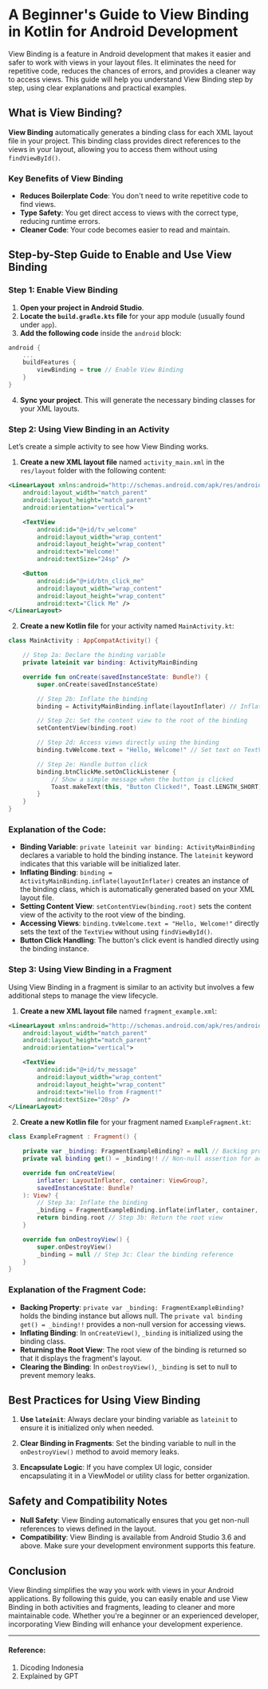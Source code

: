# A Beginner's Guide to View Binding in Kotlin for Android Development

View Binding is a feature in Android development that makes it easier and safer to work with views in your layout files. It eliminates the need for repetitive code, reduces the chances of errors, and provides a cleaner way to access views. This guide will help you understand View Binding step by step, using clear explanations and practical examples.

## What is View Binding?

**View Binding** automatically generates a binding class for each XML layout file in your project. This binding class provides direct references to the views in your layout, allowing you to access them without using `findViewById()`. 

### Key Benefits of View Binding

- **Reduces Boilerplate Code**: You don't need to write repetitive code to find views.
- **Type Safety**: You get direct access to views with the correct type, reducing runtime errors.
- **Cleaner Code**: Your code becomes easier to read and maintain.

## Step-by-Step Guide to Enable and Use View Binding

### Step 1: Enable View Binding

1. **Open your project in Android Studio**.
2. **Locate the `build.gradle.kts` file** for your app module (usually found under `app`).
3. **Add the following code** inside the `android` block:

```kotlin
android {
    ...
    buildFeatures {
        viewBinding = true // Enable View Binding
    }
}
```

4. **Sync your project**. This will generate the necessary binding classes for your XML layouts.

### Step 2: Using View Binding in an Activity

Let’s create a simple activity to see how View Binding works.

1. **Create a new XML layout file** named `activity_main.xml` in the `res/layout` folder with the following content:

```xml
<LinearLayout xmlns:android="http://schemas.android.com/apk/res/android"
    android:layout_width="match_parent"
    android:layout_height="match_parent"
    android:orientation="vertical">

    <TextView
        android:id="@+id/tv_welcome"
        android:layout_width="wrap_content"
        android:layout_height="wrap_content"
        android:text="Welcome!"
        android:textSize="24sp" />

    <Button
        android:id="@+id/btn_click_me"
        android:layout_width="wrap_content"
        android:layout_height="wrap_content"
        android:text="Click Me" />
</LinearLayout>
```

2. **Create a new Kotlin file** for your activity named `MainActivity.kt`:

```kotlin
class MainActivity : AppCompatActivity() {

    // Step 2a: Declare the binding variable
    private lateinit var binding: ActivityMainBinding 

    override fun onCreate(savedInstanceState: Bundle?) {
        super.onCreate(savedInstanceState)

        // Step 2b: Inflate the binding
        binding = ActivityMainBinding.inflate(layoutInflater) // Inflate the layout

        // Step 2c: Set the content view to the root of the binding
        setContentView(binding.root)

        // Step 2d: Access views directly using the binding
        binding.tvWelcome.text = "Hello, Welcome!" // Set text on TextView

        // Step 2e: Handle button click
        binding.btnClickMe.setOnClickListener {
            // Show a simple message when the button is clicked
            Toast.makeText(this, "Button Clicked!", Toast.LENGTH_SHORT).show()
        }
    }
}
```

### Explanation of the Code:

- **Binding Variable**: `private lateinit var binding: ActivityMainBinding` declares a variable to hold the binding instance. The `lateinit` keyword indicates that this variable will be initialized later.
- **Inflating Binding**: `binding = ActivityMainBinding.inflate(layoutInflater)` creates an instance of the binding class, which is automatically generated based on your XML layout file.
- **Setting Content View**: `setContentView(binding.root)` sets the content view of the activity to the root view of the binding.
- **Accessing Views**: `binding.tvWelcome.text = "Hello, Welcome!"` directly sets the text of the `TextView` without using `findViewById()`.
- **Button Click Handling**: The button's click event is handled directly using the binding instance.

### Step 3: Using View Binding in a Fragment

Using View Binding in a fragment is similar to an activity but involves a few additional steps to manage the view lifecycle.

1. **Create a new XML layout file** named `fragment_example.xml`:

```xml
<LinearLayout xmlns:android="http://schemas.android.com/apk/res/android"
    android:layout_width="match_parent"
    android:layout_height="match_parent"
    android:orientation="vertical">

    <TextView
        android:id="@+id/tv_message"
        android:layout_width="wrap_content"
        android:layout_height="wrap_content"
        android:text="Hello from Fragment!"
        android:textSize="20sp" />
</LinearLayout>
```

2. **Create a new Kotlin file** for your fragment named `ExampleFragment.kt`:

```kotlin
class ExampleFragment : Fragment() {

    private var _binding: FragmentExampleBinding? = null // Backing property
    private val binding get() = _binding!! // Non-null assertion for access

    override fun onCreateView(
        inflater: LayoutInflater, container: ViewGroup?,
        savedInstanceState: Bundle?
    ): View? {
        // Step 3a: Inflate the binding
        _binding = FragmentExampleBinding.inflate(inflater, container, false)
        return binding.root // Step 3b: Return the root view
    }

    override fun onDestroyView() {
        super.onDestroyView()
        _binding = null // Step 3c: Clear the binding reference
    }
}
```

### Explanation of the Fragment Code:

- **Backing Property**: `private var _binding: FragmentExampleBinding?` holds the binding instance but allows null. The `private val binding get() = _binding!!` provides a non-null version for accessing views.
- **Inflating Binding**: In `onCreateView()`, `_binding` is initialized using the binding class.
- **Returning the Root View**: The root view of the binding is returned so that it displays the fragment's layout.
- **Clearing the Binding**: In `onDestroyView()`, `_binding` is set to null to prevent memory leaks.

## Best Practices for Using View Binding

1. **Use `lateinit`**: Always declare your binding variable as `lateinit` to ensure it is initialized only when needed.
  
2. **Clear Binding in Fragments**: Set the binding variable to null in the `onDestroyView()` method to avoid memory leaks.

3. **Encapsulate Logic**: If you have complex UI logic, consider encapsulating it in a ViewModel or utility class for better organization.

## Safety and Compatibility Notes

- **Null Safety**: View Binding automatically ensures that you get non-null references to views defined in the layout.
- **Compatibility**: View Binding is available from Android Studio 3.6 and above. Make sure your development environment supports this feature.

## Conclusion

View Binding simplifies the way you work with views in your Android applications. By following this guide, you can easily enable and use View Binding in both activities and fragments, leading to cleaner and more maintainable code. Whether you're a beginner or an experienced developer, incorporating View Binding will enhance your development experience.

---
#### Reference:
1. Dicoding Indonesia
2. Explained by GPT
